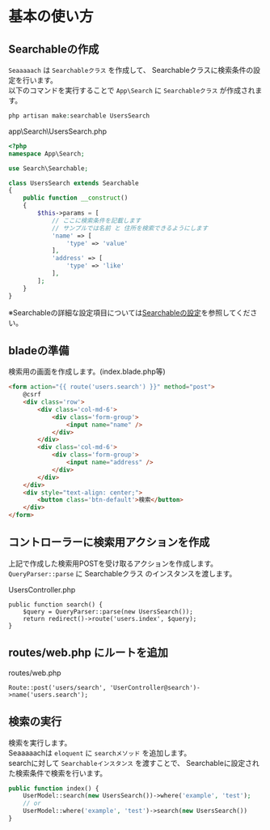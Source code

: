 # 基本の使い方

## Searchableの作成

`Seaaaaach`  は `Searchableクラス` を作成して、 Searchableクラスに検索条件の設定を行います。  
以下のコマンドを実行することで `App\Search` に `Searchableクラス` が作成されます。

```php
php artisan make:searchable UsersSearch
```

app\Search\UsersSearch.php
```php
<?php
namespace App\Search;

use Search\Searchable;

class UsersSearch extends Searchable
{
    public function __construct()
    {
        $this->params = [
            // ここに検索条件を記載します
            // サンプルでは名前 と 住所を検索できるようにします
            'name' => [
                'type' => 'value'
            ],
            'address' => [
                'type' => 'like'
            ],
        ];
    }
}
```
※Searchableの詳細な設定項目については[Searchableの設定](/docs/ja/settings.md)を参照してください。

## bladeの準備

検索用の画面を作成します。(index.blade.php等)

```html
<form action="{{ route('users.search') }}" method="post">
    @csrf
    <div class='row'>
        <div class='col-md-6'>
            <div class='form-group'>
                <input name="name" />
            </div>
        </div>
        <div class='col-md-6'>
            <div class='form-group'>
                <input name="address" />
            </div>
        </div>
    </div>
    <div style="text-align: center;">
        <button class='btn-default'>検索</button>
    </div>
</form>
```

## コントローラーに検索用アクションを作成

上記で作成した検索用POSTを受け取るアクションを作成します。  
`QueryParser::parse` に Searchableクラス のインスタンスを渡します。


UsersController.php
```
public function search() {
    $query = QueryParser::parse(new UsersSearch());
    return redirect()->route('users.index', $query);
}
```

## routes/web.php にルートを追加
routes/web.php
```
Route::post('users/search', 'UserController@search')->name('users.search');
```

## 検索の実行

検索を実行します。  
Seaaaaachは `eloquent` に `searchメソッド` を追加します。  
searchに対して `Searchableインスタンス` を渡すことで、 Searchableに設定された検索条件で検索を行います。

```php
public function index() {
    UserModel::search(new UsersSearch())->where('example', 'test');
    // or
    UserModel::where('example', 'test')->search(new UsersSearch())
}
```
